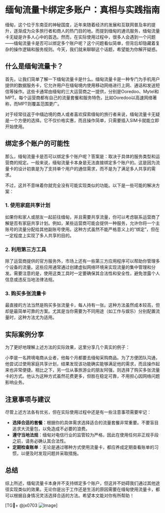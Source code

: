 # 缅甸流量卡绑定多账户：真相与实践指南

缅甸，这个位于东南亚的神秘国度，近年来随着经济的发展和互联网普及率的提升，逐渐成为众多旅行者和商人的热门目的地。而提到缅甸的通讯服务，缅甸流量卡无疑是许多人心中的首选。然而，在实际使用过程中，很多人会遇到一个问题——缅甸流量卡是否可以绑定多个账户呢？这个问题看似简单，但背后却隐藏着复杂的操作逻辑和服务规则。今天，我们就来聊聊这个话题，希望能为你解开疑惑。

## 什么是缅甸流量卡？

首先，让我们简单了解一下缅甸流量卡是什么。缅甸流量卡是一种专门为手机用户提供的数据服务卡，它允许用户在缅甸境内使用移动网络进行上网、通话和发送短信等操作。这些卡通常由缅甸的三大运营商之一提供，分别是Ooredoo、Mytel和MPT。每个运营商都有自己的流量套餐和服务特色，比如Ooredoo以高速网络著称，而MPT则覆盖范围更广。

对于经常往返于中缅边境的商人或者喜欢探索缅甸的旅行者来说，缅甸流量卡无疑是一个方便的选择。它不仅价格实惠，而且操作简单，只需要插入SIM卡就能立即开始使用。

## 绑定多个账户的可能性

那么，缅甸流量卡是否可以绑定多个账户呢？答案是：取决于具体的服务类型和运营商的规定。一般来说，缅甸流量卡本身是无法直接绑定多个账户的。这是因为流量卡的设计初衷是为了支持单个用户的通信需求，而不是为了满足多人共享的需求。

不过，这并不意味着你就完全没有可能实现类似的功能。以下是一些可能的解决方案：

### 1. 使用家庭共享计划
如果你和家人或朋友一起前往缅甸，并且需要共享流量，你可以考虑联系运营商了解是否有家庭共享计划。例如，某些运营商可能会提供一种服务，允许你将一个主账号的流量分配给其他副账号使用。这种方式虽然不能严格意义上的“绑定”，但在一定程度上实现了多人共享的目的。

### 2. 利用第三方工具
除了运营商提供的官方服务外，市场上还有一些第三方应用程序可以帮助你管理多个设备的流量。这些应用通常通过创建虚拟网络环境来实现流量的集中管理和分发。需要注意的是，使用这类工具时一定要确保其合法性和安全性，避免泄露个人信息或违反当地法律法规。

### 3. 购买多张流量卡
最直接的方法当然是购买多张流量卡，每人持有一张。这种方法虽然成本较高，但却是最简单可靠的方案。尤其是当你需要为不同用途（如工作与娱乐）分别配置流量时，这种方法尤为适用。

## 实际案例分享

为了更好地理解上述方法的实际效果，这里分享几个真实的例子：

小李是一名跨境电商从业者，他每个月都要去缅甸采购商品。为了方便团队沟通，他尝试过使用家庭共享计划，结果发现该功能确实能够满足他的需求，而且操作起来也非常便捷。相比之下，另一位从事旅游业的朋友阿强，则选择了购买多张流量卡的方式。他认为这种方式虽然花费更多，但胜在稳定可靠，不用担心因网络问题影响业务。

## 注意事项与建议

尽管上述方法各有优劣，但在实际使用过程中还是有一些注意事项需要牢记：

- **选择合适的套餐**：根据你的具体需求选择适合的流量套餐非常重要。不要盲目追求大流量包，以免造成不必要的浪费。
- **遵守当地法规**：缅甸对电信行业的监管较为严格，因此在使用任何非正规手段之前，请务必确认其合法性。
- **定期检查账单**：无论是通过哪种方式使用流量卡，都应养成定期查看账单的习惯，以便及时发现问题并采取措施。

## 总结

综上所述，缅甸流量卡本身并不支持绑定多个账户，但这并不妨碍我们通过其他途径实现类似的效果。无论你是出于工作还是生活的原因需要在缅甸使用流量卡，都可以根据自身情况灵活选择合适的方法。希望本文能对你有所帮助！

[TG💪+ @jx0703 ![Image](https://github.com/user-attachments/assets/dbca1d08-cadb-493c-b0ec-ad6f7a83f270)]